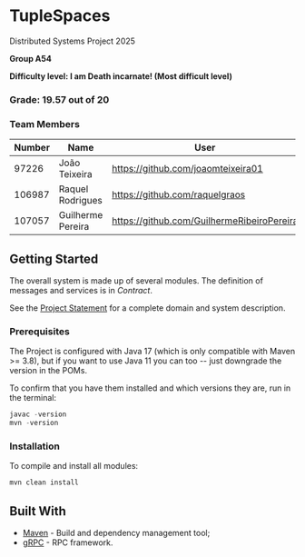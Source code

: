 # TupleSpaces

Distributed Systems Project 2025

**Group A54**

**Difficulty level: I am Death incarnate! (Most difficult level)**
### Grade: 19.57 out of 20

### Team Members

| Number | Name              | User                             | Email                               |
|--------|-------------------|----------------------------------|-------------------------------------|
| 97226  | João Teixeira | <https://github.com/joaomteixeira01>   | <mailto:cotateixeira@tecnico.ulisboa.pt>   |
| 106987  | Raquel Rodrigues       | <https://github.com/raquelgraos>     | <mailto:raquelgrodrigues@tecnico.ulisboa.pt>     |
| 107057  | Guilherme Pereira     | <https://github.com/GuilhermeRibeiroPereira> | <mailto:guilherme.ribeiro.pereira@tecnico.ulisboa.pt> |

## Getting Started

The overall system is made up of several modules.
The definition of messages and services is in _Contract_.

See the [Project Statement](https://github.com/tecnico-distsys/Tuplespaces-2025) for a complete domain and system description.

### Prerequisites

The Project is configured with Java 17 (which is only compatible with Maven >= 3.8), but if you want to use Java 11 you
can too -- just downgrade the version in the POMs.

To confirm that you have them installed and which versions they are, run in the terminal:

```s
javac -version
mvn -version
```

### Installation

To compile and install all modules:

```s
mvn clean install
```

## Built With

* [Maven](https://maven.apache.org/) - Build and dependency management tool;
* [gRPC](https://grpc.io/) - RPC framework.
